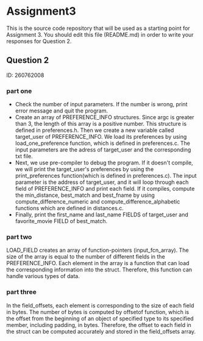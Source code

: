# Assignment3

This is the source code repository that will be used as a starting point for Assignment 3. You should edit this file (README.md) in order to write your responses for Question 2.

## Question 2

ID: 260762008

### part one

- Check the number of input parameters. If the number is wrong, print error message and quit the program.
- Create an array of PREFERENCE\_INFO structures. Since argc is greater than 3, the length of this array is a positive number. This structure is defined in preferences.h. Then we create a new variable called target\_user of PREFERENCE\_INFO. We load its preferences by using load\_one\_preference function, which is defined in preferences.c. The input parameters are the adress of target\_user and the corresponding txt file.
- Next, we use pre-compiler to debug the program. If it doesn't compile, we will print the target\_user's preferences by using the print\_preferences function(which is defined in preferences.c). The input parameter is the address of target\_user, and it will loop through each field of PREFERENCE\_INFO and print each field. If it compiles, compute the min\_distance, best\_match and best\_fname by using compute\_difference\_numeric and compute\_difference\_alphabetic functions which are defined in distances.c. 
- Finally, print the first\_name and last\_name FIELDS of target\_user and favorite\_movie FIELD of best\_match.

### part two

LOAD\_FIELD creates an array of function-pointers (input\_fcn\_array). The size of the array is equal to the number of different fields in the PREFERENCE\_INFO. Each element in the array is a function that can load the corresponding information into the struct. Therefore, this function can handle various types of data.

### part three

In the field\_offsets, each element is corresponding to the size of each field in bytes. The number of bytes is computed by offsetof function, which is the offset from the beginning of an object of specified type to its specified member, including padding, in bytes. Therefore, the offset to each field in the struct can be computed accurately and stored in the field\_offsets array.

